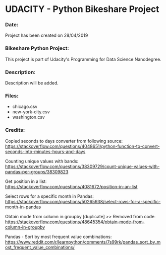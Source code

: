 # UDACITY - Python Bikeshare Project

### Date:

Project has been created on 28/04/2019

### Bikeshare Python Project:

This project is part of Udacity's Programming for Data Science Nanodegree.

### Description:

Description will be added.

### Files:

<ul>
<li>chicago.csv</li>
<li>new-york-city.csv</li>
<li>washington.csv</li>
</ul>

### Credits:

Copied seconds to days converter from following source: <br />
https://stackoverflow.com/questions/4048651/python-function-to-convert-seconds-into-minutes-hours-and-days

Counting unique values with bands: <br />
https://stackoverflow.com/questions/38309729/count-unique-values-with-pandas-per-groups/38309823

Get position in a list: <br />
https://stackoverflow.com/questions/4081672/position-in-an-list

Select rows for a specific month in Pandas: <br />
https://stackoverflow.com/questions/50265938/select-rows-for-a-specific-month-in-pandas

Obtain mode from column in groupby [duplicate] >> Removed from code: <br />
https://stackoverflow.com/questions/48645354/obtain-mode-from-column-in-groupby

Pandas - Sort by most frequent value combinations: <br />
https://www.reddit.com/r/learnpython/comments/7s99rk/pandas_sort_by_most_frequent_value_combinations/
